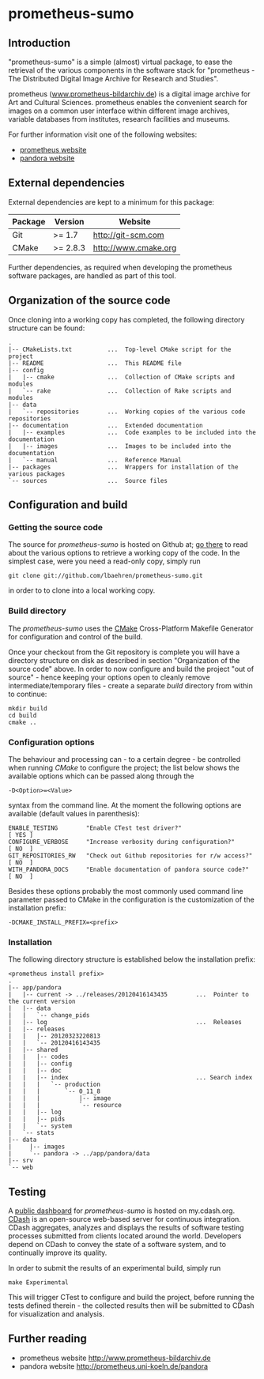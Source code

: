 # prometheus-sumo


## Introduction

"prometheus-sumo" is a simple (almost) virtual package, to ease the retrieval of
the various components in the software stack for "prometheus - The Distributed
Digital Image Archive for Research and Studies".

prometheus (www.prometheus-bildarchiv.de) is a digital image archive for Art and
Cultural Sciences. prometheus enables the convenient search for images on a
common user interface within different image archives, variable databases from
institutes, research facilities and museums.

For further information visit one of the following websites:

* [prometheus website](http://www.prometheus-bildarchiv.de)
* [pandora website](http://prometheus.uni-koeln.de/pandora)

## External dependencies

External dependencies are kept to a minimum for this package:

| Package | Version   | Website              |
|---------|-----------|----------------------|
| Git     | >= 1.7    | http://git-scm.com   |
| CMake   | >= 2.8.3  | http://www.cmake.org |

Further dependencies, as required when developing the prometheus software
packages, are handled as part of this tool.


## Organization of the source code

Once cloning into a working copy has completed, the following directory structure
can be found:

    .
    |-- CMakeLists.txt          ...  Top-level CMake script for the project
    |-- README                  ...  This README file
    |-- config
    |   |-- cmake               ...  Collection of CMake scripts and modules
    |   `-- rake                ...  Collection of Rake scripts and modules
    |-- data
    |   `-- repositories        ...  Working copies of the various code repositories
    |-- documentation           ...  Extended documentation
    |   |-- examples            ...  Code examples to be included into the documentation
    |   |-- images              ...  Images to be included into the documentation
    |   `-- manual              ...  Reference Manual
    |-- packages                ...  Wrappers for installation of the various packages
    `-- sources                 ...  Source files


## Configuration and build

### Getting the source code

The source for _prometheus-sumo_ is hosted on Github at;
[go there](https://github.com/lbaehren/prometheus-sumo) to read about the various
options to retrieve a working copy of the code. In the simplest case, were you
need a read-only copy, simply run

    git clone git://github.com/lbaehren/prometheus-sumo.git

in order to to clone into a local working copy.

### Build directory

The _prometheus-sumo_ uses the [CMake](http://www.cmake.org) Cross-Platform
Makefile Generator for configuration and control of the build.

Once your checkout from the Git repository is complete you will have a directory
structure on disk as described in section "Organization of the source code"
above. In order to now configure and build the project "out of source" - hence
keeping your options open to cleanly remove intermediate/temporary files - create
a separate *build* directory from within to continue:

    mkdir build
    cd build
    cmake ..

### Configuration options

The behaviour and processing can - to a certain degree - be controlled when
running _CMake_ to configure the project; the list below
shows the available options which can be passed along through the

    -D<Option>=<Value>

syntax from the command line. At the moment the following options are available
(default values in parenthesis):

    ENABLE_TESTING        "Enable CTest test driver?"                     [ YES ]
    CONFIGURE_VERBOSE     "Increase verbosity during configuration?"      [ NO  ]
    GIT_REPOSITORIES_RW   "Check out Github repositories for r/w access?" [ NO  ]
    WITH_PANDORA_DOCS     "Enable documentation of pandora source code?"  [ NO  ]

Besides these options probably the most commonly used command line parameter 
passed to CMake in the configuration is the customization of the installation
prefix:

    -DCMAKE_INSTALL_PREFIX=<prefix>


### Installation

The following directory structure is established below the installation prefix:

    <prometheus install prefix>
    .
    |-- app/pandora
    |   |-- current -> ../releases/20120416143435        ...  Pointer to the current version
    |   |-- data
    |   |   `-- change_pids
    |   |-- log                                          ...  Releases
    |   |-- releases
    |   |   |-- 20120323220813
    |   |   `-- 20120416143435
    |   |-- shared
    |   |   |-- codes
    |   |   |-- config
    |   |   |-- doc
    |   |   |-- index                                    ... Search index
    |   |   |   `-- production
    |   |   |       `-- 0_11_8
    |   |   |           |-- image
    |   |   |           `-- resource
    |   |   |-- log
    |   |   |-- pids
    |   |   `-- system
    |   `-- stats
    |-- data
    |     |-- images
    |     `-- pandora -> ../app/pandora/data
    |-- srv
    `-- web
    
## Testing 

A [public dashboard](http://my.cdash.org/index.php?project=prometheus-sumo) for _prometheus-sumo_
is hosted on my.cdash.org. [CDash](http://www.cdash.org) is an open-source web-based server
for continuous integration. CDash aggregates, analyzes and displays the results of software
testing processes submitted from clients located around the world. Developers depend on CDash
to convey the state of a software system, and to continually improve its quality.

In order to submit the results of an experimental build, simply run

    make Experimental

This will trigger CTest to configure and build the project, before running the tests defined
therein - the collected results then will be submitted to CDash for visualization and analysis.

## Further reading

* prometheus website <http://www.prometheus-bildarchiv.de>
* pandora website <http://prometheus.uni-koeln.de/pandora>
